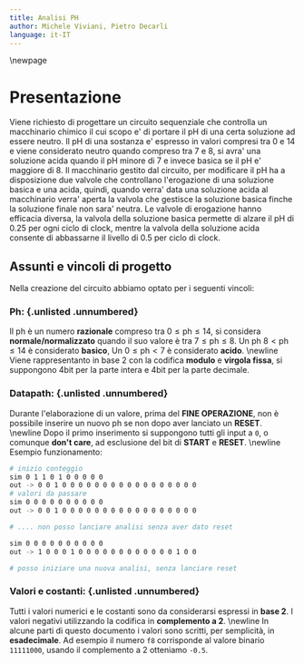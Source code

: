 ```yaml
---
title: Analisi PH
author: Michele Viviani, Pietro Decarli
language: it-IT
---
```


\newpage

# Presentazione
Viene richiesto di progettare un circuito sequenziale che controlla un macchinario chimico il cui scopo e' di portare il pH di una certa soluzione ad essere neutro. Il pH di una sostanza e' espresso in valori compresi tra 0 e 14 e viene considerato neutro quando compreso tra 7 e 8, si avra' una soluzione acida quando il pH minore di 7 e invece basica se il pH e' maggiore di 8.
Il macchinario gestito dal circuito, per modificare il pH ha a disposizione due valvole che controllano l'erogazione di una soluzione basica e una acida, quindi, quando verra' data una soluzione acida al macchinario verra' aperta la valvola che gestisce la soluzione basica finche la soluzione finale non sara' neutra. Le valvole di erogazione hanno efficacia diversa, la valvola della soluzione basica permette di alzare il pH di 0.25 per ogni ciclo di clock, mentre la valvola della soluzione acida consente di abbassarne il livello di 0.5 per ciclo di clock.

## Assunti e vincoli di progetto
Nella creazione del circuito abbiamo optato per i seguenti vincoli:

### Ph: {.unlisted .unnumbered}
Il ph è un numero **razionale** compreso tra $0 \leq\text{ph}\leq 14$, si considera **normale/normalizzato** quando il suo valore è  tra $7 \leq \text{ph} \leq 8$. Un ph $8 < \text{ph} \leq 14$ è considerato **basico**, Un $0 \leq \text{ph} < 7$ è considerato **acido**. \newline
Viene rappresentanto in base 2 con la codifica **modulo** e **virgola fissa**, si suppongono 4bit per la parte intera e 4bit per la parte decimale.

### Datapath: {.unlisted .unnumbered}
Durante l'elaborazione di un valore, prima del **FINE OPERAZIONE**, non è possibile inserire un nuovo ph se non dopo aver lanciato un **RESET**. \newline
Dopo il primo inserimento si suppongono tutti gli input a `0`, o comunque **don't care**, ad esclusione del bit di **START** e **RESET**. \newline
Esempio funzionamento:
```bash
# inizio conteggio
sim 0 1 1 0 1 0 0 0 0 0
out -> 0 0 1 0 0 0 0 0 0 0 0 0 0 0 0 0 0 0 0 0
# valori da passare
sim 0 0 0 0 0 0 0 0 0 0
out -> 0 0 1 0 0 0 0 0 0 0 0 0 0 0 0 0 0 0 0 0

# .... non posso lanciare analisi senza aver dato reset

sim 0 0 0 0 0 0 0 0 0 0
out -> 1 0 0 0 1 0 0 0 0 0 0 0 0 0 0 0 0 1 0 0

# posso iniziare una nuova analisi, senza lanciare reset

```

### Valori e costanti: {.unlisted .unnumbered}
Tutti i valori numerici e le costanti sono da considerarsi espressi in **base 2**. I valori negativi utilizzando la codifica in **complemento a 2**. \newline
In alcune parti di questo documento i valori sono scritti, per semplicità, in **esadecimale**. Ad esempio il numero `f8` corrisponde al valore binario `11111000`, usando il complemento a 2 otteniamo `-0.5`.

